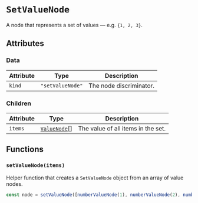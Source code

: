 # `SetValueNode`

A node that represents a set of values — e.g. `{1, 2, 3}`.

## Attributes

### Data

| Attribute | Type             | Description             |
| --------- | ---------------- | ----------------------- |
| `kind`    | `"setValueNode"` | The node discriminator. |

### Children

| Attribute | Type                         | Description                        |
| --------- | ---------------------------- | ---------------------------------- |
| `items`   | [`ValueNode`](./README.md)[] | The value of all items in the set. |

## Functions

### `setValueNode(items)`

Helper function that creates a `SetValueNode` object from an array of value nodes.

```ts
const node = setValueNode([numberValueNode(1), numberValueNode(2), numberValueNode(3)]);
```
